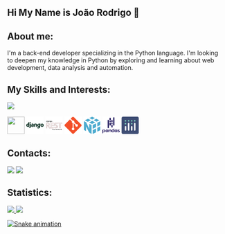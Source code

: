 ## Hi My Name is João Rodrigo 👋

## About me:


I'm a back-end developer specializing in the Python language. I'm looking to deepen my knowledge in Python by exploring and learning about web development, data analysis and automation.

## My Skills and Interests:
<img src="https://media.giphy.com/media/VbnUQpnihPSIgIXuZv/giphy.gif?cid=790b7611a08lyzc8ji07jcwnd1e7lh99kk3yjh7wlxbturo2&ep=v1_gifs_search&rid=giphy.gif&ct=g" width="150" height="auto" />


<img loading="lazy" src="https://cdn.jsdelivr.net/gh/devicons/devicon/icons/python/python-original.svg" width="40" height="40"/> <img loading="lazy" src="https://github.com/devicons/devicon/blob/master/icons/django/django-plain-wordmark.svg" width="40" height="40"/> <img loading="lazy" src="https://github.com/devicons/devicon/blob/master/icons/djangorest/djangorest-original.svg" width="40" height="40"/> <img loading="lazy" src="https://github.com/devicons/devicon/blob/master/icons/git/git-original.svg" width="40" height="40"/> <img loading="lazy" src="https://github.com/devicons/devicon/blob/master/icons/numpy/numpy-plain.svg" width="40" height="40"/> <img loading="lazy" src="https://github.com/devicons/devicon/blob/master/icons/pandas/pandas-plain-wordmark.svg" width="40" height="40"/> <img loading="lazy" src="https://github.com/devicons/devicon/blob/master/icons/plotly/plotly-original.svg" width="40" height="40"/> 

## Contacts:

<div>
<a href = "mailto: joaorodrigooliver9@gmail.com"><img loading="lazy" src="https://img.shields.io/badge/Gmail-D14836?style=for-the-badge&logo=gmail&logoColor=white" target="_blank"></a>
<a href="https://www.linkedin.com/in/joao-rodrigo-ba56142a6/" target="_blank"><img loading="lazy" src="https://img.shields.io/badge/-LinkedIn-%230077B5?style=for-the-badge&logo=linkedin&logoColor=white" target="_blank"></a>   
</div>

## Statistics:

<div>
<a href="https://github.com/jrodrigo340">
<img loading="lazy" height="180em" src="https://github-readme-stats.vercel.app/api?username=jrodrigo340&show_icons=true&theme=dracula&include_all_commits=true&count_private=true"/>
<img loading="lazy" height="180em" src="https://github-readme-stats.vercel.app/api/top-langs/?username=jrodrigo340&layout=compact&langs_count=7&theme=dracula"/>
</div>

![Snake animation](https://github.com/seu-usuário-aqui/seu-usuário-aqui/blob/output/github-contribution-grid-snake.svg)
